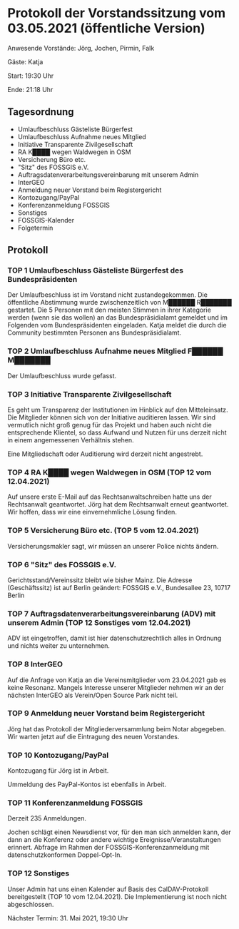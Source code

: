 # Protokoll der Vorstandssitzung vom 03.05.2021 (öffentliche Version)

Anwesende Vorstände: Jörg, Jochen, Pirmin, Falk

Gäste: Katja

Start: 19:30 Uhr

Ende: 21:18 Uhr

## Tagesordnung

- Umlaufbeschluss Gästeliste Bürgerfest
- Umlaufbeschluss Aufnahme neues Mitglied
- Initiative Transparente Zivilgesellschaft
- RA K&#9608;&#9608;&#9608;&#9608; wegen Waldwegen in OSM
- Versicherung Büro etc.
- "Sitz" des FOSSGIS e.V.
- Auftragsdatenverarbeitungsvereinbarung mit unserem Admin
- InterGEO
- Anmeldung neuer Vorstand beim Registergericht
- Kontozugang/PayPal
- Konferenzanmeldung FOSSGIS
- Sonstiges
- FOSSGIS-Kalender
- Folgetermin


## Protokoll

### TOP 1 Umlaufbeschluss Gästeliste Bürgerfest des Bundespräsidenten
Der Umlaufbeschluss ist im Vorstand nicht zustandegekommen. Die öffentliche Abstimmung wurde zwischenzeitlich von M&#9608;&#9608;&#9608;&#9608;&#9608;&#9608; R&#9608;&#9608;&#9608;&#9608;&#9608;&#9608;&#9608; gestartet. Die 5 Personen mit den meisten Stimmen in ihrer Kategorie werden (wenn sie das wollen) an das  Bundespräsidialamt gemeldet und im Folgenden vom Bundespräsidenten eingeladen. Katja meldet die durch die Community bestimmten Personen ans Bundespräsidialamt.

### TOP 2  Umlaufbeschluss Aufnahme neues Mitglied F&#9608;&#9608;&#9608;&#9608;&#9608;&#9608; M&#9608;&#9608;&#9608;&#9608;&#9608;&#9608;&#9608;

Der Umlaufbeschluss wurde gefasst.

### TOP 3  Initiative Transparente Zivilgesellschaft
Es geht um Transparenz der Institutionen im Hinblick auf den Mitteleinsatz. Die Mitglieder können sich von der Initiative  auditieren lassen. Wir sind vermutlich nicht groß genug für das Projekt und haben auch nicht die entsprechende Klientel, so dass Aufwand und Nutzen für uns derzeit nicht in einem angemessenen Verhältnis stehen.

Eine Mitgliedschaft oder Auditierung wird derzeit nicht angestrebt.

### TOP 4  RA K&#9608;&#9608;&#9608;&#9608; wegen Waldwegen in OSM (TOP 12 vom 12.04.2021)
Auf unsere erste E-Mail auf das Rechtsanwaltschreiben hatte uns der Rechtsanwalt geantwortet. Jörg hat dem Rechtsanwalt erneut geantwortet. Wir hoffen, dass wir eine einvernehmliche Lösung finden.

### TOP 5  Versicherung Büro etc. (TOP 5 vom 12.04.2021)
Versicherungsmakler sagt, wir müssen an unserer Police nichts ändern.

### TOP 6 "Sitz" des FOSSGIS e.V.
Gerichtsstand/Vereinssitz bleibt wie bisher Mainz. Die Adresse (Geschäftssitz) ist auf Berlin geändert: FOSSGIS e.V., Bundesallee 23, 10717 Berlin

### TOP 7  Auftragsdatenverarbeitungsvereinbarung (ADV) mit unserem Admin (TOP 12 Sonstiges vom 12.04.2021)
ADV ist eingetroffen, damit ist hier datenschutzrechtlich alles in Ordnung und nichts weiter zu unternehmen.

### TOP 8 InterGEO
Auf die Anfrage von Katja an die Vereinsmitglieder vom 23.04.2021 gab es keine Resonanz. Mangels Interesse unserer Mitglieder nehmen wir an der nächsten InterGEO als Verein/Open Source Park nicht teil.

### TOP 9  Anmeldung neuer Vorstand beim Registergericht
Jörg hat das Protokoll der Mitgliederversammlung beim Notar abgegeben. Wir warten jetzt auf die Eintragung des neuen Vorstandes.

### TOP 10  Kontozugang/PayPal
Kontozugang für Jörg ist in Arbeit. 

Ummeldung des PayPal-Kontos ist ebenfalls in Arbeit.

### TOP 11 Konferenzanmeldung FOSSGIS
Derzeit 235 Anmeldungen.

Jochen schlägt einen Newsdienst vor, für den man sich anmelden kann, der dann an die Konferenz oder andere wichtige Ereignisse/Veranstaltungen erinnert. Abfrage im Rahmen der FOSSGIS-Konferenzanmeldung mit datenschutzkonformen Doppel-Opt-In.

### TOP 12 Sonstiges

Unser Admin hat uns einen Kalender auf Basis des CalDAV-Protokoll bereitgestellt (TOP 10 vom 12.04.2021). Die Implementierung ist noch nicht abgeschlossen.


Nächster Termin: 31. Mai 2021, 19:30 Uhr